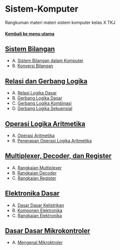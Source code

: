 # Sistem-Komputer
Rangkuman materi materi sistem komputer kelas X TKJ

#### [Kembali ke menu utama](https://dhikaweb7.github.io/web-tkj/)

## [Sistem Bilangan](sistembilangan.md)
- A. [Sistem Bilangan dalam Komputer](sistembilangan.md)
- B. [Konversi Bilangan](konversi-bilangan.md)

## [Relasi dan Gerbang Logika](gerbang-logika.md)
- A. [Relasi Logika Dasar](relasi.md)
- B. [Gerbang Logika Dasar](gerbang-logika-dasar.md)
- C. [Gerbang Logika Kombinasi](gerbang-kombinasi.md)
- D. [Gerbang Logika Sekuensial](gerbang-sekuensial.md)

## [Operasi Logika Aritmetika](aritmatika.md)
- A. [Operasi Aritmetika](operasi-mtk.md)
- B. [Penerapan Operasi Logika Aritmetika](penerapan-operasi-logika-mtk.md)

## [Multiplexer, Decoder, dan Register](multipexer-decoder-register.md)
- A. [Rangkaian Multiplexer](multiplexer.md)
- B. [Rangkaian Decoder](decoder.md)
- C. [Rangkaian Register](register.md)

## [Elektronika Dasar](elektronika-dasar.md)
- A. [Dasar Dasar Kelistrikan](dasar-dasar-kelistrikan.md)
- B. [Komponen Elektronika](komponen-elektro.md)
- C. [Rangkaian Elektronika](rangkaian-elektro.md)

## [Dasar Dasar Mikrokontroler](dasar-dasar-mikroktroler.md)
- A. [Mengenal Mikroktroler](mengenal-mikroktroler)
